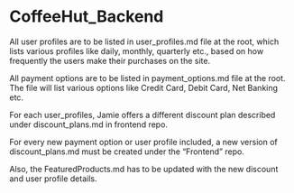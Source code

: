 # CoffeeHut_Backend

All user profiles are to be listed in user_profiles.md file at the root, which lists various profiles like daily, monthly, quarterly etc., based on how frequently the users make their purchases on the site.

All payment options are to be listed in payment_options.md file at the root. The file will list various options like Credit Card, Debit Card, Net Banking etc. 

For each user_profiles, Jamie offers a different discount plan described under discount_plans.md in frontend repo.

For every new payment option or user profile included, a new version of discount_plans.md must be created under the “Frontend” repo. 

Also, the FeaturedProducts.md has to be updated with the new discount and user profile details.
